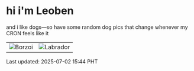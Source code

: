 # hi i'm Leoben

and i like dogs—so have some random dog pics that change whenever my CRON feels like it

|  |  |
|--------|----------|
| ![Borzoi](https://random-dog-vercel.vercel.app/api/random-borzoi?v=1751442283) | ![Labrador](https://random-dog-vercel.vercel.app/api/random-labrador?v=1751442283) |

Last updated: 2025-07-02 15:44 PHT
